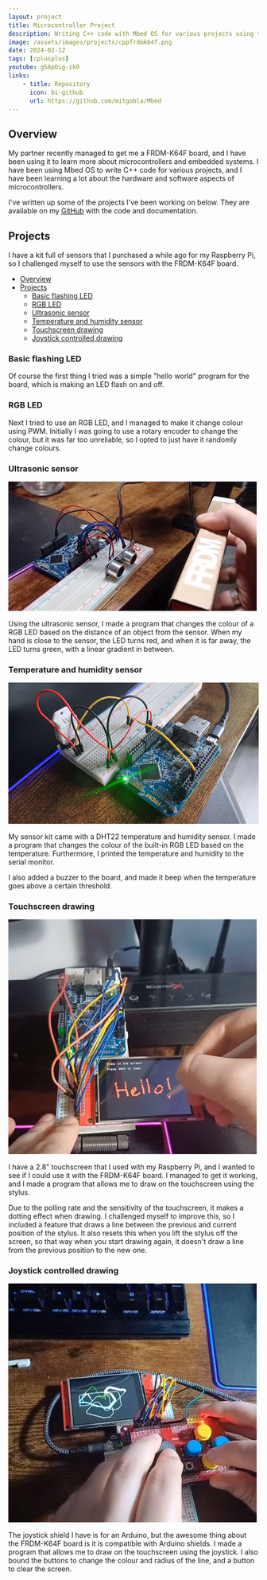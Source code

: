 ```yaml
---
layout: project
title: Microcontroller Project
description: Writing C++ code with Mbed OS for various projects using the FRDM-K64F board.
image: /assets/images/projects/cppfrdmk64f.png
date: 2024-02-12
tags: [cplusplus]
youtube: g5ApOig-ik0
links:
    - title: Repository
      icon: bi-github
      url: https://github.com/mitgobla/Mbed
---
```

## Overview

My partner recently managed to get me a FRDM-K64F board, and I have been using it to learn more about microcontrollers and embedded systems. I have been using Mbed OS to write C++ code for various projects, and I have been learning a lot about the hardware and software aspects of microcontrollers.

I've written up some of the projects I've been working on below. They are available on my [GitHub](https://github.com/mitgobla/Mbed) with the code and documentation.

## Projects

I have a kit full of sensors that I purchased a while ago for my Raspberry Pi, so I challenged myself to use the sensors with the FRDM-K64F board.

- [Overview](#overview)
- [Projects](#projects)
  - [Basic flashing LED](#basic-flashing-led)
  - [RGB LED](#rgb-led)
  - [Ultrasonic sensor](#ultrasonic-sensor)
  - [Temperature and humidity sensor](#temperature-and-humidity-sensor)
  - [Touchscreen drawing](#touchscreen-drawing)
  - [Joystick controlled drawing](#joystick-controlled-drawing)

### Basic flashing LED

Of course the first thing I tried was a simple "hello world" program for the board, which is making an LED flash on and off.

### RGB LED

Next I tried to use an RGB LED, and I managed to make it change colour using PWM. Initially I was going to use a rotary encoder to change the colour, but it was far too unreliable, so I opted to just have it randomly change colours.

### Ultrasonic sensor

![Using the board box to change the colour of the LED](/assets/images/projects/cppfrdmk64f/ultrasonic.png)

Using the ultrasonic sensor, I made a program that changes the colour of a RGB LED based on the distance of an object from the sensor. When my hand is close to the sensor, the LED turns red, and when it is far away, the LED turns green, with a linear gradient in between.

### Temperature and humidity sensor

![Temperature and humidity sensor](/assets/images/projects/cppfrdmk64f/dht22.png)

My sensor kit came with a DHT22 temperature and humidity sensor. I made a program that changes the colour of the built-in RGB LED based on the temperature. Furthermore, I printed the temperature and humidity to the serial monitor.

I also added a buzzer to the board, and made it beep when the temperature goes above a certain threshold.

### Touchscreen drawing

![Using the stylus to draw on the touchscreen](/assets/images/projects/cppfrdmk64f/touchscreen.png)

I have a 2.8" touchscreen that I used with my Raspberry Pi, and I wanted to see if I could use it with the FRDM-K64F board. I managed to get it working, and I made a program that allows me to draw on the touchscreen using the stylus.

Due to the polling rate and the sensitivity of the touchscreen, it makes a dotting effect when drawing. I challenged myself to improve this, so I included a feature that draws a line between the previous and current position of the stylus. It also resets this when you lift the stylus off the screen, so that way when you start drawing again, it doesn't draw a line from the previous position to the new one.

### Joystick controlled drawing

![Drawing on the touchscreen using the joystick](/assets/images/projects/cppfrdmk64f/drawing.png)

The joystick shield I have is for an Arduino, but the awesome thing about the FRDM-K64F board is it is compatible with Arduino shields. I made a program that allows me to draw on the touchscreen using the joystick. I also bound the buttons to change the colour and radius of the line, and a button to clear the screen.
